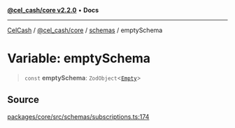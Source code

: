 [**@cel_cash/core v2.2.0**](../../README.md) • **Docs**

***

[CelCash](../../../../packages.md) / [@cel\_cash/core](../../README.md) / [schemas](../README.md) / emptySchema

# Variable: emptySchema

> `const` **emptySchema**: `ZodObject`\<[`Empty`](../../index/type-aliases/Empty.md)\>

## Source

[packages/core/src/schemas/subscriptions.ts:174](https://github.com/Pyxlab/celcash/blob/f7cdc752c29f8a0dcef033e212602412d2050afc/packages/core/src/schemas/subscriptions.ts#L174)
